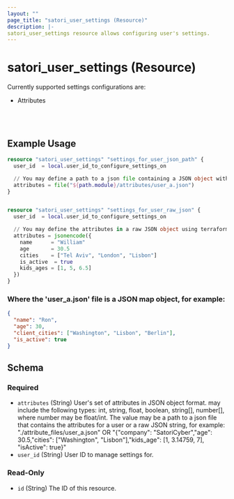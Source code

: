 ```yaml
---
layout: ""
page_title: "satori_user_settings (Resource)"
description: |-
satori_user_settings resource allows configuring user's settings.
---
```


# satori_user_settings (Resource)

Currently supported settings configurations are:
 - Attributes

<br />
<br />

## Example Usage

```terraform
resource "satori_user_settings" "settings_for_user_json_path" {
  user_id  = local.user_id_to_configure_settings_on

  // You may define a path to a json file containing a JSON object with the attributes for the user.
  attributes = file("${path.module}/attributes/user_a.json")
}


resource "satori_user_settings" "settings_for_user_raw_json" {
  user_id  = local.user_id_to_configure_settings_on

  // You may define the attributes in a raw JSON object using terraform's jsoncode({}).
  attributes = jsonencode({
    name      = "William"
    age       = 30.5
    cities    = ["Tel Aviv", "London", "Lisbon"]
    is_active  = true
    kids_ages = [1, 5, 6.5]
  })
}
```

### Where the 'user_a.json' file is a JSON map object, for example:
```json
{
  "name": "Ron",
  "age": 30,
  "client_cities": ["Washington", "Lisbon", "Berlin"],
  "is_active": true
}
```

<!-- schema generated by tfplugindocs -->
## Schema

### Required

- `attributes` (String) User's set of attributes in JSON object format. may include the following types: int, string, float, boolean, string[], number[], where number may be float/int. The value may be a path to a json file that contains the attributes for a user or a raw JSON string, for example: "./attribute_files/user_a.json" OR "{"company": "SatoriCyber","age": 30.5,"cities": ["Washington", "Lisbon"],"kids_age": [1, 3.14759, 7], "isActive": true}"
- `user_id` (String) User ID to manage settings for.

### Read-Only

- `id` (String) The ID of this resource.